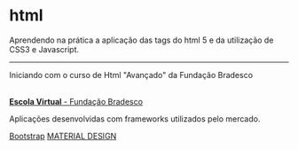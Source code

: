 # html
Aprendendo na prática a aplicação das tags do html 5 e da utilização de CSS3 e Javascript. 
<br />
<hr>
<p>Iniciando com o curso de Html "Avançado" da Fundação Bradesco</p>
<br />
<a href="https://www.ev.org.br/"><strong>Escola Virtual</strong> - Fundação Bradesco</a>
<br />
<p>Aplicações desenvolvidas com frameworks utilizados pelo mercado.</p>
<a href="">Bootstrap</a>
<a href="https://material.io/develop">MATERIAL DESIGN</a>
